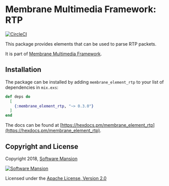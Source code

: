 # Membrane Multimedia Framework: RTP

[![CircleCI](https://circleci.com/gh/membraneframework/membrane-element-rtp.svg?style=svg)](https://circleci.com/gh/membraneframework/membrane-element-rtp)

This package provides elements that can be used to parse RTP packets.

It is part of [Membrane Multimedia Framework](https://membraneframework.org).

## Installation

The package can be installed by adding `membrane_element_rtp` to your list of 
dependencies in `mix.exs`:

```elixir
def deps do
  [
    {:membrane_element_rtp, "~> 0.3.0"}
  ]
end
```

The docs can be found at [https://hexdocs.pm/membrane_element_rtp](https://hexdocs.pm/membrane_element_rtp).

## Copyright and License

Copyright 2018, [Software Mansion](https://swmansion.com/?utm_source=git&utm_medium=readme&utm_campaign=membrane)

[![Software Mansion](https://membraneframework.github.io/static/logo/swm_logo_readme.png)](https://swmansion.com/?utm_source=git&utm_medium=readme&utm_campaign=membrane)

Licensed under the [Apache License, Version 2.0](LICENSE)

